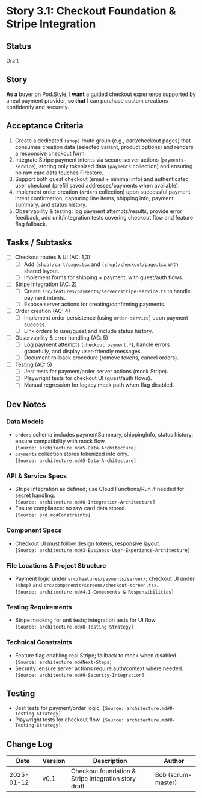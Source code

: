 
# Story 3.1: Checkout Foundation & Stripe Integration

## Status
Draft

## Story
**As a** buyer on Pod.Style,
**I want** a guided checkout experience supported by a real payment provider,
**so that** I can purchase custom creations confidently and securely.

## Acceptance Criteria
1. Create a dedicated `(shop)` route group (e.g., cart/checkout pages) that consumes creation data (selected variant, product options) and renders a responsive checkout form.  
2. Integrate Stripe payment intents via secure server actions (`payments-service`), storing only tokenized data (`payments` collection) and ensuring no raw card data touches Firestore.  
3. Support both guest checkout (email + minimal info) and authenticated user checkout (prefill saved addresses/payments when available).  
4. Implement order creation (`orders` collection) upon successful payment intent confirmation, capturing line items, shipping info, payment summary, and status history.  
5. Observability & testing: log payment attempts/results, provide error feedback, add unit/integration tests covering checkout flow and feature flag fallback.

## Tasks / Subtasks
- [ ] Checkout routes & UI (AC: 1,3)  
  - [ ] Add `(shop)/cart/page.tsx` and `(shop)/checkout/page.tsx` with shared layout.  
  - [ ] Implement forms for shipping + payment, with guest/auth flows.  
- [ ] Stripe integration (AC: 2)  
  - [ ] Create `src/features/payments/server/stripe-service.ts` to handle payment intents.  
  - [ ] Expose server actions for creating/confirming payments.  
- [ ] Order creation (AC: 4)  
  - [ ] Implement order persistence (using `order-service`) upon payment success.  
  - [ ] Link orders to user/guest and include status history.  
- [ ] Observability & error handling (AC: 5)  
  - [ ] Log payment attempts (`checkout.payment.*`), handle errors gracefully, and display user-friendly messages.  
  - [ ] Document rollback procedure (remove tokens, cancel orders).  
- [ ] Testing (AC: 5)  
  - [ ] Jest tests for payment/order server actions (mock Stripe).  
  - [ ] Playwright tests for checkout UI (guest/auth flows).  
  - [ ] Manual regression for legacy mock path when flag disabled.

## Dev Notes
### Data Models
- `orders` schema includes paymentSummary, shippingInfo, status history; ensure compatibility with mock flow.  
  `[Source: architecture.md#5-Data-Architecture]`
- `payments` collection stores tokenized info only.  
  `[Source: architecture.md#5-Data-Architecture]`

### API & Service Specs
- Stripe integration as defined; use Cloud Functions/Run if needed for secret handling.  
  `[Source: architecture.md#6-Integration-Architecture]`
- Ensure compliance: no raw card data stored.  
  `[Source: prd.md#Constraints]`

### Component Specs
- Checkout UI must follow design tokens, responsive layout.  
  `[Source: architecture.md#3-Business-User-Experience-Architecture]`

### File Locations & Project Structure
- Payment logic under `src/features/payments/server/`; checkout UI under `(shop)` and `src/components/screens/checkout-screen.tsx`.  
  `[Source: architecture.md#4.1-Components-&-Responsibilities]`

### Testing Requirements
- Stripe mocking for unit tests; integration tests for UI flow.  
  `[Source: architecture.md#8-Testing-Strategy]`

### Technical Constraints
- Feature flag enabling real Stripe; fallback to mock when disabled.  
  `[Source: architecture.md#Next-Steps]`
- Security: ensure server actions require auth/context where needed.  
  `[Source: architecture.md#9-Security-Integration]`

## Testing
- Jest tests for payment/order logic. `[Source: architecture.md#8-Testing-Strategy]`
- Playwright tests for checkout flow. `[Source: architecture.md#8-Testing-Strategy]`

## Change Log
| Date | Version | Description | Author |
| --- | --- | --- | --- |
| 2025-01-12 | v0.1 | Checkout foundation & Stripe integration story draft | Bob (scrum-master) |
